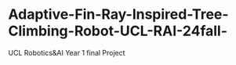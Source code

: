 # Adaptive-Fin-Ray-Inspired-Tree-Climbing-Robot-UCL-RAI-24fall-
UCL Robotics&amp;AI Year 1 final Project
